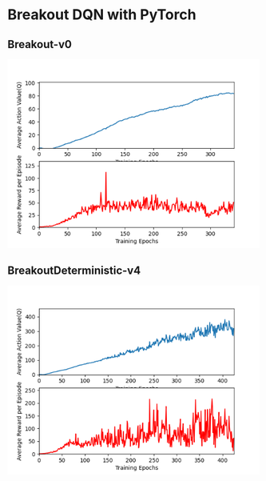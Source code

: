 # Breakout DQN with PyTorch
## Breakout-v0
![Breakout-v0](v0/graph.png)
## BreakoutDeterministic-v4
![BreakoutDeterministic-v4](deterministic-v4/graph.png)

